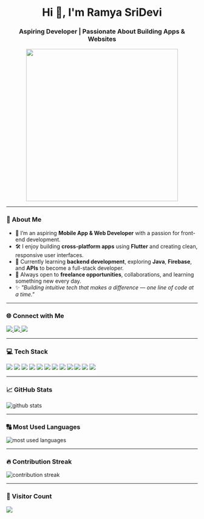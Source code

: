 <div align="center">
  <h1>Hi 👋, I'm Ramya SriDevi</h1>
  <h3>Aspiring Developer | Passionate About Building Apps & Websites</h3>
</div>

<div align="center">
  <img src="https://media1.giphy.com/media/v1.Y2lkPTc5MGI3NjExM3F0YzBpdXQ4eGpmOXRycnM5Nmwzc29sMnVrNWc3ZWVpdjd5ZW5iNyZlcD12MV9pbnRlcm5hbF9naWZfYnlfaWQmY3Q9Zw/LMcB8XospGZO8UQq87/giphy.gif" width="400"/>
</div>

---

### 🌸 About Me

- 🚀 I’m an aspiring **Mobile App & Web Developer** with a passion for front-end development.  
- 🛠️ I enjoy building **cross-platform apps** using **Flutter** and creating clean, responsive user interfaces.  
- 🌱 Currently learning **backend development**, exploring **Java**, **Firebase**, and **APIs** to become a full-stack developer.  
- 💬 Always open to **freelance opportunities**, collaborations, and learning something new every day.  
- ✨ *"Building intuitive tech that makes a difference — one line of code at a time."*

---

### 🌐 Connect with Me  

<p>
  <a href="https://www.linkedin.com/in/ramya0525">
    <img src="https://img.shields.io/badge/LinkedIn-%230077B5.svg?style=for-the-badge&logo=linkedin&logoColor=white"/>
  </a>
   <a href="https://www.instagram.com/appwhiz_artistry">
    <img src="https://img.shields.io/badge/Instagram-%23F77737.svg?style=for-the-badge&logo=linkedin&logoColor=white"/>
  </a>
  <a href="https://github.com/ramyasrideviA">
    <img src="https://img.shields.io/badge/GitHub-%2312100E.svg?style=for-the-badge&logo=github&logoColor=white"/>
  </a>
</p>

---

### 💻 Tech Stack  
<p>
  <img src="https://img.shields.io/badge/Flutter-02569B?style=for-the-badge&logo=flutter&logoColor=white" />
  <img src="https://img.shields.io/badge/Dart-0175C2?style=for-the-badge&logo=dart&logoColor=white" />
  <img src="https://img.shields.io/badge/Android-3DDC84?style=for-the-badge&logo=android&logoColor=white" />
  <img src="https://img.shields.io/badge/Java-ED8B00?style=for-the-badge&logo=java&logoColor=white" />
  <img src="https://img.shields.io/badge/C-A8B9CC?style=for-the-badge&logo=c&logoColor=white" />
  <img src="https://img.shields.io/badge/Python-3776AB?style=for-the-badge&logo=python&logoColor=white" />
  <img src="https://img.shields.io/badge/HTML5-E34F26?style=for-the-badge&logo=html5&logoColor=white" />
  <img src="https://img.shields.io/badge/CSS3-1572B6?style=for-the-badge&logo=css3&logoColor=white" />  
  <img src="https://img.shields.io/badge/Figma-F24E1E?style=for-the-badge&logo=figma&logoColor=white" />
  <img src="https://img.shields.io/badge/Firebase-FFCA28?style=for-the-badge&logo=firebase&logoColor=black" />
  <img src="https://img.shields.io/badge/Github-000000?style=for-the-badge&logo=github&logoColor=white" />
  <img src="https://img.shields.io/badge/Git-BD2C00?style=for-the-badge&logo=git&logoColor=white" />
</p>

---

### 📈 GitHub Stats  
<p>
  <img src="https://github-readme-stats.vercel.app/api?username=ramyasrideviA&show_icons=true&theme=radical&count_private=true&include_all_commits=true" alt="github stats" />
</p>

---


### 🔠 Most Used Languages
<p>
  <img src="https://github-readme-stats.vercel.app/api/top-langs/?username=ramyasrideviA&layout=compact&theme=radical&count_private=true&include_all_commits=true" alt="most used languages"/>
</p>

---


### 🔥 Contribution Streak
<p>
  <img src="https://github-readme-streak-stats.herokuapp.com/?user=ramyasrideviA&theme=radical&count_private=true" alt="contribution streak" />
</p>

---

### 👀 Visitor Count  
<p>
  <img src="https://komarev.com/ghpvc/?username=ramyasrideviA&label=Profile%20Views&color=brightgreen&style=flat-square" />
</p>

